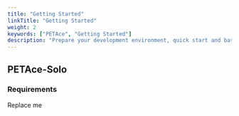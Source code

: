 ```yaml
---
title: "Getting Started"
linkTitle: "Getting Started"
weight: 2
keywords: ["PETAce", "Getting Started"]
description: "Prepare your development environment, quick start and basic tutorials of PETAce."
---
```



## PETAce-Solo

### Requirements
<!-- start-section-1 -->

Replace me

<!-- end-section-1 -->
